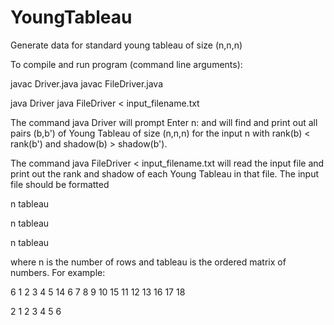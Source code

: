 # YoungTableau
Generate data for standard young tableau of size (n,n,n)

To compile and run program (command line arguments):

javac Driver.java
javac FileDriver.java

java Driver
java FileDriver < input_filename.txt

The command java Driver will prompt
Enter n:
and will find and print out all pairs (b,b') of Young Tableau of size (n,n,n) for the input n with rank(b) < rank(b') and shadow(b) > shadow(b').

The command java FileDriver < input_filename.txt will read the input file and print out the rank and shadow of each Young Tableau in that file. The input file should be formatted

n
tableau

n
tableau

n
tableau

where n is the number of rows and tableau is the ordered matrix of numbers. For example:

6
1 2 3 4 5 14
6 7 8 9 10 15
11 12 13 16 17 18

2
1 2
3 4
5 6

